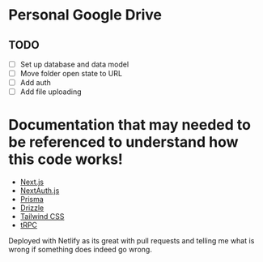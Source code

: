 # Personal Google Drive

## TODO

- [ ] Set up database and data model
- [ ] Move folder open state to URL
- [ ] Add auth
- [ ] Add file uploading

# Documentation that may needed to be referenced to understand how this code works!

- [Next.js](https://nextjs.org)
- [NextAuth.js](https://next-auth.js.org)
- [Prisma](https://prisma.io)
- [Drizzle](https://orm.drizzle.team)
- [Tailwind CSS](https://tailwindcss.com)
- [tRPC](https://trpc.io)

Deployed with Netlify as its great with pull requests and telling me what is wrong if something does indeed go wrong.
